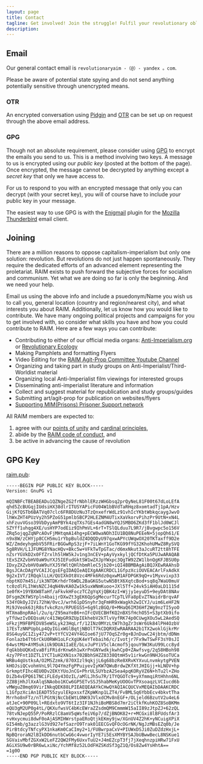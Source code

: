 ```yaml
---
layout: page
title: Contact
tagline: Get involved! Join the struggle! Fulfil your revolutionary obligations!
description: 
---
```


## Email

Our general contact email is `revolutionaryaim -（@）- yandex 。com`.

Please be aware of potential state spying and do not send anything potentially sensitive through unencrypted means.

### OTR

An encrypted conversation using [Pidgin](https://www.pidgin.im/) and [OTR](https://otr.cypherpunks.ca/) can be set up on request through the above email address.

### GPG

Though not an absolute requirement, please consider using [GPG](https://www.gnupg.org/) to encrypt the emails you send to us. This is a method involving two keys. A message to us is encrypted using our *public key* (posted at the bottom of the page). Once encrypted, the message cannot be decrypted by anything except a *secret key* that only we have access to.

For us to respond to you with an encrypted message that only you can decrypt (with your secret key), you will of course have to include *your* public key in your message.

The easiest way to use GPG is with the [Enigmail](https://www.enigmail.net/home/index.php) plugin for the [Mozilla Thunderbird](http://getthunderbird.com) email client.

## Joining

There are a million reasons to oppose capitalism-imperialism but only one solution: revolution. But revolutions do not just happen spontaneously. They require the dedicated efforts of an advanced element representing the proletariat. RAIM exists to push forward the subjective forces for socialism and communism. Yet what we are doing so far is only the beginning. And we need your help.

Email us using the above info and include a psuedonym/Name you wish us to call you, general location (country and region/nearest city), and what interests you about RAIM. Additionally, let us know how you would like to contribute. We have many ongoing political projects and campaigns for you to get involved with, so consider what skills you have and how you could contribute to RAIM. Here are a few ways you can contribute:

* Contributing to either of our official media organs: [Anti-Imperialism.org](www.anti-imperialism.org) or [Revolutionary Ecology](www.revolutionaryecology.com)
* Making Pamphlets and formatting Flyers
* Video Editing for the [RAIM Agit-Prop Committee Youtube Channel](https://www.youtube.com/channel/UCLoY1-BKqQyxRP2vT1cxCdQ)
* Organizing and taking part in study groups on Anti-Imperialist/Third-Worldist material
* Organizing local Anti-Imperialist film viewings for interested groups
* Disseminating anti-imperialist literature and information
* Collect and suggest material for republication and study groups/guides
* Submitting art/agit-prop for publication on websites/flyers
* [Supporting MIM(Prisons) Prisoner Support network](https://www.prisoncensorship.info/fight)

All RAIM members are expected to:

1. agree with our [points of unity](/about/#points-of-unity) and [cardinal principles](/members/cardinal-principles/),
2. abide by the [RAIM code of conduct](/members/code-of-conduct/), and
3. be active in advancing the cause of revolution

## GPG Key

[raim.pub](/raim.pub):

	-----BEGIN PGP PUBLIC KEY BLOCK-----
	Version: GnuPG v1
	
	mQINBFcTBEABEADu1QZNgeZG2frNbhlERzzWHGbsq2prQyNeL81F00t67dLoLEfA
	qhd5ZcBUGqjIUdsiHX38dlrITUSYAPicFU04W1bBVdTaRHqz8xomtadTj1pA/Hzv
	GijKfQSTb6BATVq07clc6FR8DUzNu3TzQnxefrWdLz91vhIcYKbtWbkqcaygJwvO
	lhWxZHT4PUzVy2h5PZoG51pmlbSBCP2HLEZNM4UTixXaVkorvPihzPr9UtN+xN4L
	xhFzuvVGso39VbDyyAmPBYk4zqTXs7GEs4adGN8wYQJSMBO6ZKd3fF1blJd0WCJl
	SZYff1uhqg4XE/usHYP7odEiz9IhPmVL+6rT+TSlQLduu7L9R7/jBvgwpc5o156V
	ZRq5ojqgZqNPcAOvFjMHtqmA14hg+pECW0waNOh3IU1BQ8NuPEEeN+5jopQh61/E
	n9x8W/zCHYjp8CCH5mu1rYbpBuldZ4DQQDyU97qxwAPYcUWqwOX20TKTaxff9D2e
	WZ/ZmdeyhgmbV55FRirBGGwRpS3zjF+7iLWnY1GoTKG99fYG32KhohUMwZ8RySVQ
	5g8RVH/L1JFUMG8YNacHQv+Bkc5w+VFkTwTpGTac/d6mxNkut3aJcuRT2tt8hTFE
	nZsrYGVkD2x0FfZrxlh5lHW5kJv1ng3nCEV+pAyVyxkyljQCfDtKa5PUJwARAQAB
	tExSZXZvbHV0aW9uYXJ5IEFudGktSW1wZXJpYWxpc3QgTW92ZW1lbnQgKFJBSU0p
	IDxyZXZvbHV0aW9uYXJ5YWltQHlhbmRleC5jb20+iQI4BBMBAgAiBQJXEwRAAhsD
	BgsJCAcDAgYVCAIJCgsEFgIDAQIeAQIXgAAKCRDCL1GfpzXciOUVEACArlFxAdkX
	9g2xIVT/IRQqklLLH/QUIXkOt8Vzc4MFk6Rdz0qxwM1AFDPGK9qQ+v1Myxvixp33
	nbptKO7m45i/ik3NTDKrhdrT6WDL2BaGKG5utwN5BtX6XqtcBod+sq8q7WaU0muV
	tc0zdlFLIhWsNZCJ4qN4NvKA0Zw1k5uxWNmKuoo+JXl5Tf+24vk5iAH0aLD1115d
	1e0fK+19YBXW8TaHf/aFkvkHFoczTCZgYqXjQBK4zI+Wjjy1eyuD5+9eyDAt8NAv
	DFsgmZKfWSYpln4baijrDXwZt3gEK6QpSgMecurTCpTLVFa8pEvZTNaidrBrqvAF
	534YOkOyJIVi72hW/0vcJ/wrh61pDSnyhr3qFmHR9xWagkh2wICYJ/uim6LeHF2N
	Mi9JVeok63jR8sfvkcRzn/RPUEGS5+6g9lzBGQ/0+MHaQ6IM36Hf2Wg9nzTI5yoO
	HTXmaBnpRAol/2u/q/Z95maYeB6+nIFcQVECBHfKQ2nBXSfHchO55+S3ptXb9ifo
	yTfUwzIvDEQsuH/c413WpGR9ZUpIEkhebV2kTlvVyfRK74p0CUwgXOu5wL2AedSQ
	oFkzjM9FBPEDV85eWSLyk23HqLrf/12INz0MYzLtW7h3gZr3sWr6Uk84lPH4OzbV
	17EsTzNNPUpbLp4QyIGixWGlBqtjNBOlT7kCDQRXEwRAARAA2b1TX2woklGjkrMr
	8SG4uyGC1Ziy472vP+tYfCV24VY4GIoe67jU77OqSZr0g+BJnDuwC24jbtm/dDNm
	Fonlazb4Tt6rCkU0RWH1oLFcXgUK4eYTebaih6/c/Ivotjr7Fx9wTSwFF3sY0sJI
	64wstMU+AYM5ukiUk9DUA1IaEE/bLvJuPYiV5clAcmof5jqouY9W3KuU99Lcc8yd
	FqGkbbUQKxEvaBfiFRidrKnw6h1wXrPnGNYwdkjkwhCp0+ZAwfsvg/2q58HBoh98
	4zy7PFnt1DZTL1YCT1uH2XN1sx702BbhSHZZ8338QtmH5v1irkwGn9NHJGsoTUCa
	WRBu4qUstksA/O2MSZzmk/870XIzl9qkjjL6g68bzRe8XRvKYXvuLnvmkytgPVEN
	kHOJsiQCvohmVnL9l7Q4YmzFgPPuiyevIyKW7QWuBrdwZKfXtJHIGjj+kLNOV+hp
	GrkmptFIhc4EU0Dv2EKtYUoJnCG+PhrULSUYbzA2Sea4pqKORyVZ6N+hTu2l+ZHo
	DiZb4vEPQ617NCiFLEdy43OzIL/aMlLJh5u7R/1TYQGOTc9+yXfmmqiRtHhhn6NL
	2Z8BjHhJlXxAlqSNAobo1KCw6GP5ETvSSJ5habMeKyUOOGvTPXsoaqzLVCIucd6b
	vMWguZ0mq69VirINkqQEK88LPIEAEQEAAYkCHwQYAQIACQUCVxMEQAIbDAAKCRDC
	L1GfpzXciAn1EADT55zyulEkpxsxfZKpWKnp1LZT4/FvBMLSq6YbbEcv4bkvtTha
	Mrrho8nFTz/nTlPGtNjNcCbEWtLONK9JVlxdCMv8nEGF+/OLjeld6BzutV2u4eL6
	atJeC+90P09Ll+REdxto9VT6tIz3IF1NJhiBoMBS8d7mr2iCtkfKuhKOZ8SoBKMm
	eQU3gM2UP0g4tL/QKXufwsVC4bKcEWraZZsdmQM9CmmmW15aII89zJtpZJ+62zQL
	78tvNJepQ55P/PoRRzlC8amV5qWsfeiV6p7/dZjBNOK82+r+MCGxi8lBFUdsfAr3
	+vHxycmui8dwF0oAjASMIHWrstpaERoQtjkEKmy9jw/XGnUV4Z2hK+yNCuigXPiX
	GI54mb/g3azzlG3Vd927efSazrO9Trak01EECGvQFOcOGrNK/NgJzMBsEZq0b/Je
	PirBtdcyTNfcyPX1nkaKm0CaCImy2+1/FUBwrpaCxV+PIUWxDSJi0ZuDZdzHxjL+
	NpBQroraN2lBIkDD6nutbCwG6c4vworIyYE7i5EsXMYBYSAJbUBwwBecL8NSKue1
	SGVaivMbfZGXxW2LeFZ2QW2FMy6UxvTuU2+J4mEZcpT3fj7jXeqhnzpiHRw71FxU
	AGiXSU9w0rBR6wLxiNc/YchMf8z52LOdFHZSKdSf3gZ1Q/Os8Zw4YsHhtA==
	=1g0O
	-----END PGP PUBLIC KEY BLOCK-----

